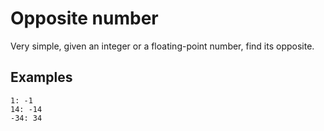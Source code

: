 # Opposite number

Very simple, given an integer or a floating-point number, find its opposite.

## Examples

```
1: -1
14: -14
-34: 34
```

